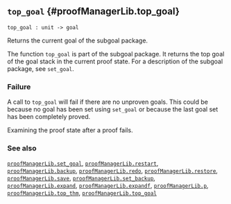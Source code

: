 ## `top_goal` {#proofManagerLib.top_goal}


```
top_goal : unit -> goal
```



Returns the current goal of the subgoal package.


The function `top_goal` is part of the subgoal package. It returns the top goal
of the goal stack in the current proof state.  For a description of the subgoal
package, see  `set_goal`.

### Failure

A call to `top_goal` will fail if there are no unproven goals. This could be
because no goal has been set using `set_goal` or because the last goal set has
been completely proved.


Examining the proof state after a proof fails.

### See also

[`proofManagerLib.set_goal`](#proofManagerLib.set_goal), [`proofManagerLib.restart`](#proofManagerLib.restart), [`proofManagerLib.backup`](#proofManagerLib.backup), [`proofManagerLib.redo`](#proofManagerLib.redo), [`proofManagerLib.restore`](#proofManagerLib.restore), [`proofManagerLib.save`](#proofManagerLib.save), [`proofManagerLib.set_backup`](#proofManagerLib.set_backup), [`proofManagerLib.expand`](#proofManagerLib.expand), [`proofManagerLib.expandf`](#proofManagerLib.expandf), [`proofManagerLib.p`](#proofManagerLib.p), [`proofManagerLib.top_thm`](#proofManagerLib.top_thm), [`proofManagerLib.top_goal`](#proofManagerLib.top_goal)

